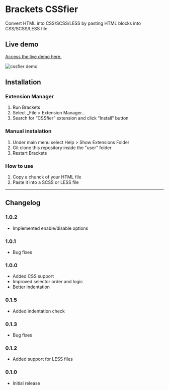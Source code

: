 Brackets CSSfier
====================

Convert HTML into CSS/SCSS/LESS by pasting HTML blocks into CSS/SCSS/LESS file.

## Live demo

[Access the live demo here.](https://caferati.me/demo/cssfier)

![cssfier demo](http://i.imgur.com/SPn8VPZ.gif)

## Installation ##

### Extension Manager
1. Run Brackets
2. Select _File > Extension Manager...
3. Search for “CSSfier” extension and click “Install” button

### Manual instalation
1. Under main menu select Help > Show Extensions Folder
2. Git clone this repository inside the "user" folder
3. Restart Brackets

### How to use
1. Copy a chunck of your HTML file
2. Paste it into a SCSS or LESS file

----------------

## Changelog ##

### 1.0.2
- Implemented enable/disable options

### 1.0.1
- Bug fixes

### 1.0.0
- Added CSS support
- Improved selector order and logic
- Better indentation

### 0.1.5
- Added indentation check

### 0.1.3
- Bug fixes

### 0.1.2
- Added support for LESS files

### 0.1.0
- Initial release
